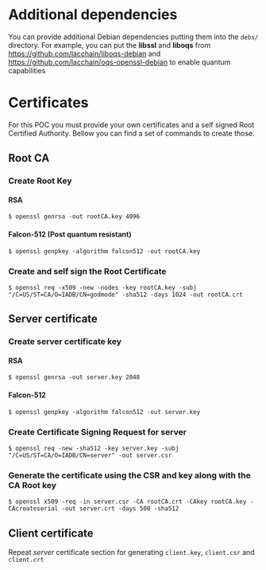 # Additional dependencies
You can provide additional Debian dependencies putting them into the `debs/` directory. For example, you can put the **libssl** and **liboqs** from https://github.com/lacchain/liboqs-debian and https://github.com/lacchain/oqs-openssl-debian to enable quantum capabilities

# Certificates
For this POC you must provide your own certificates and a self signed Root Certified Authority. Bellow you can find a set of commands to create those.

## Root CA
### Create Root Key
#### RSA
```shell
$ openssl genrsa -out rootCA.key 4096
```
#### Falcon-512 (Post quantum resistant)
```shell
$ openssl genpkey -algorithm falcon512 -out rootCA.key
```

### Create and self sign the Root Certificate
```shell
$ openssl req -x509 -new -nodes -key rootCA.key -subj "/C=US/ST=CA/O=IADB/CN=godmode" -sha512 -days 1024 -out rootCA.crt
```

## Server certificate
### Create server certificate key
#### RSA
```shell
$ openssl genrsa -out server.key 2048
```
#### Falcon-512
```shell
$ openssl genpkey -algorithm falcon512 -out server.key
```

### Create Certificate Signing Request for server
```shell
$ openssl req -new -sha512 -key server.key -subj "/C=US/ST=CA/O=IADB/CN=server" -out server.csr
```

### Generate the certificate using the CSR and key along with the CA Root key
```shell
$ openssl x509 -req -in server.csr -CA rootCA.crt -CAkey rootCA.key -CAcreateserial -out server.crt -days 500 -sha512
```

## Client certificate
Repeat _server_ certificate section for generating `client.key`, `client.csr` and `client.crt`

